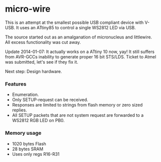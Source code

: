 micro-wire
==========

This is an attempt at the smallest possible USB compliant device with V-USB. It uses an ATtiny85 
to control a single WS2812 LED via USB. 

The source started out as an amalganation of micronucleus and littlewire. All excess functionality was cut away.

Update 2014-01-07: It actually works on a ATtiny 10 now, yay! It still suffers from AVR-GCCs inability to generate proper 16 bit STS/LDS. Ticket to Atmel was submitted, let's see if they fix it.

Next step: Design hardware.

### Features ###
 * Enumeration.
 * Only SETUP-request can be received.
 * Responses are limited to strings from flash memory or zero sized replies.
 * All SETUP packets that are not system request are forwarded to a WS2812 RGB LED on PB0.
 
### Memory usage ###
  * 1020 bytes Flash
  * 28 bytes SRAM
  * Uses only regs R16-R31
 






